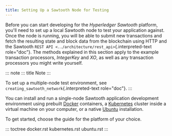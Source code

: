 ```yaml
---
title: Setting Up a Sawtooth Node for Testing
---
```


Before you can start developing for the *Hyperledger Sawtooth* platform,
you\'ll need to set up a local Sawtooth node to test your application
against. Once the node is running, you will be able to submit new
transactions and fetch the resulting state and block data from the
blockchain using HTTP and the Sawtooth
`REST API <../architecture/rest_api>`{.interpreted-text role="doc"}. The
methods explained in this section apply to the example transaction
processors, *IntegerKey* and *XO*, as well as any transaction processors
you might write yourself.

::: note
::: title
Note
:::

To set up a multiple-node test environment, see
`creating_sawtooth_network`{.interpreted-text role="doc"}.
:::

You can install and run a single-node Sawtooth application development
environment using prebuilt [Docker](https://www.docker.com/) containers,
a [Kubernetes](https://kubernetes.io) cluster inside a virtual machine
on your computer, or a native [Ubuntu](https://www.ubuntu.com/)
installation.

To get started, choose the guide for the platform of your choice.

::: toctree
docker.rst kubernetes.rst ubuntu.rst
:::

<!--
  Licensed under Creative Commons Attribution 4.0 International License
  https://creativecommons.org/licenses/by/4.0/
-->
